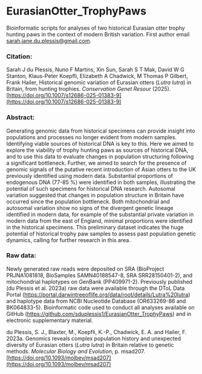 # EurasianOtter_TrophyPaws

Bioinformatic scripts for analyses of two historical Eurasian otter trophy hunting paws in the context of modern British variation. 
First author email <sarah.jane.du.plessis@gmail.com>.

### Citation:
Sarah J du Plessis, Nuno F Martins, Xin Sun, Sarah S T Mak, David W G Stanton, Klaus-Peter Koepfli, Elizabeth A Chadwick, M Thomas P Gilbert, Frank Hailer, Historical genomic variation of Eurasian otters (*Lutra lutra*) in Britain, from hunting trophies. *Conservation Genet Resour* (2025). [https://doi.org/10.1007/s12686-025-01383-9](https://doi.org/10.1007/s12686-025-01383-9)

### Abstract:
Generating genomic data from historical specimens can provide insight into populations and processes no longer evident from modern samples. Identifying viable sources of historical DNA is key to this. Here we aimed to explore the viability of trophy hunting paws as sources of historical DNA, and to use this data to evaluate changes in population structuring following a significant bottleneck. Further, we aimed to search for the presence of genomic signals of the putative recent introduction of Asian otters to the UK previously identified using modern data. Substantial proportions of endogenous DNA (77-85 %) were identified in both samples, illustrating the potential of such specimens for historical DNA research. Autosomal variation suggested that changes in population structure in Britain have occurred since the population bottleneck. Both mitochondrial and autosomal variation show no signs of the divergent genetic lineage identified in modern data, for example of the substantial private variation in modern data from the east of England, minimal proportions were identified in the historical specimens. This preliminary dataset indicates the huge potential of historical trophy paw samples to assess past population genetic dynamics, calling for further research in this area.

### Raw data:
Newly generated raw reads were deposited on SRA (BioProject PRJNA1081818, BioSamples SAMN40188547-8, SRA SRR28150401-2), and mitochondrial haplotypes on GenBank (PP409971-2). Previously published (du Plessis et al. 2023a) raw data were available through the DToL Data Portal (https://portal.darwintreeoflife.org/data/root/details/Lutra%20lutra) and haplotype data from NCBI Nucleotide Database (OR633269-86 and BK064833-5). Bioinformatic code used to conduct all analyses available on GitHub (https://github.com/sduplessis1/EurasianOtter_TrophyPaws) and in electronic supplementary material.

du Plessis, S. J., Blaxter, M., Koepfli, K.-P., Chadwick, E. A. and Hailer, F. 2023a. Genomics reveals complex population history and unexpected diversity of Eurasian otters (*Lutra lutra*) in Britain relative to genetic methods. *Molecular Biology and Evolution*, p. msad207. [https://doi.org/10.1093/molbev/msad207](https://doi.org/10.1093/molbev/msad207)
